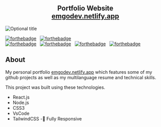 <h2 align="center">
  Portfolio Website<br/>
  <a href="https://emgodev.netlify.app/" target="_blank">emgodev.netlify.app</a>
</h2>
<img src="https://lh3.googleusercontent.com/u/0/drive-viewer/AFGJ81qdPRYXV51-ETZJgMGD35WO1D-P0GZAtvVerUjpqLOtbInUiEOrCCM2F7agXjS6wY5uAXYlAuTXoqNkGl-9Uje54mqf=w2940-h5226"  title="Optional title">

[![forthebadge](https://forthebadge.com/images/badges/built-with-love.svg)](https://forthebadge.com) &nbsp;
[![forthebadge](https://forthebadge.com/images/badges/made-with-javascript.svg)](https://forthebadge.com) &nbsp;
<br/>
[![forthebadge](https://forthebadge.com/images/badges/uses-css.svg)](https://forthebadge.com) &nbsp;
[![forthebadge](https://forthebadge.com/images/badges/uses-html.svg)](https://forthebadge.com) &nbsp;
[![forthebadge](https://forthebadge.com/images/badges/powered-by-coffee.svg)](https://forthebadge.com) &nbsp;
[![forthebadge](https://forthebadge.com/images/badges/winter-is-coming.svg)](https://forthebadge.com) &nbsp;

## About

My personal portfolio <a href="https://emgodev.netlify.app/" target="_blank">emgodev.netlify.app</a> which features some of my github projects as well as my multilanguage resume and technical skills.<br/>

This project was built using these technologies.

- React.js
- Node.js
- CSS3
- VsCode
- TailwindCSS
-📱 Fully Responsive
